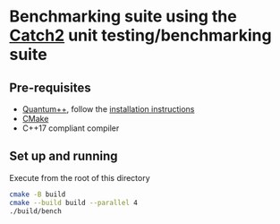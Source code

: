 # Benchmarking suite using the [Catch2](https://github.com/catchorg/Catch2) unit testing/benchmarking suite

## Pre-requisites

- [Quantum++](https://github.com/softwareQinc/qpp), follow the [installation
  instructions](https://github.com/softwareQinc/qpp/blob/main/INSTALL.md)
- [CMake](https://cmake.org/)
- C++17 compliant compiler

## Set up and running

Execute from the root of this directory

```bash
cmake -B build
cmake --build build --parallel 4
./build/bench
```
